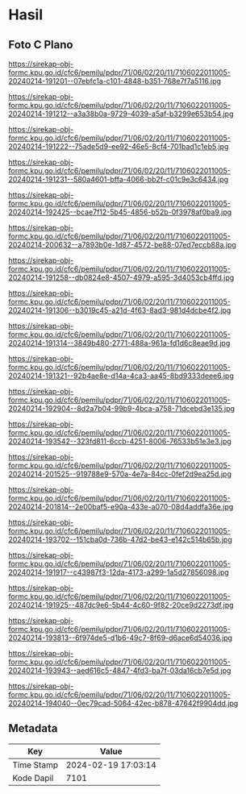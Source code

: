 # Hasil

## Foto C Plano

https://sirekap-obj-formc.kpu.go.id/cfc6/pemilu/pdpr/71/06/02/20/11/7106022011005-20240214-191201--07ebfc1a-c101-4848-b351-768e7f7a5116.jpg

https://sirekap-obj-formc.kpu.go.id/cfc6/pemilu/pdpr/71/06/02/20/11/7106022011005-20240214-191212--a3a38b0a-9729-4039-a5af-b3299e653b54.jpg

https://sirekap-obj-formc.kpu.go.id/cfc6/pemilu/pdpr/71/06/02/20/11/7106022011005-20240214-191222--75ade5d9-ee92-46e5-8cf4-701bad1c1eb5.jpg

https://sirekap-obj-formc.kpu.go.id/cfc6/pemilu/pdpr/71/06/02/20/11/7106022011005-20240214-191231--580a4601-bffa-4066-bb2f-c01c9e3c6434.jpg

https://sirekap-obj-formc.kpu.go.id/cfc6/pemilu/pdpr/71/06/02/20/11/7106022011005-20240214-192425--bcae7f12-5b45-4856-b52b-0f3978af0ba9.jpg

https://sirekap-obj-formc.kpu.go.id/cfc6/pemilu/pdpr/71/06/02/20/11/7106022011005-20240214-200632--a7893b0e-1d87-4572-be88-07ed7eccb88a.jpg

https://sirekap-obj-formc.kpu.go.id/cfc6/pemilu/pdpr/71/06/02/20/11/7106022011005-20240214-191258--db0824e8-4507-4979-a595-3d4053cb4ffd.jpg

https://sirekap-obj-formc.kpu.go.id/cfc6/pemilu/pdpr/71/06/02/20/11/7106022011005-20240214-191306--b3019c45-a21d-4f63-8ad3-981d4dcbe4f2.jpg

https://sirekap-obj-formc.kpu.go.id/cfc6/pemilu/pdpr/71/06/02/20/11/7106022011005-20240214-191314--3849b480-2771-488a-961a-fd1d6c8eae9d.jpg

https://sirekap-obj-formc.kpu.go.id/cfc6/pemilu/pdpr/71/06/02/20/11/7106022011005-20240214-191321--92b4ae8e-d14a-4ca3-aa45-8bd9333deee6.jpg

https://sirekap-obj-formc.kpu.go.id/cfc6/pemilu/pdpr/71/06/02/20/11/7106022011005-20240214-192904--8d2a7b04-99b9-4bca-a758-71dcebd3e135.jpg

https://sirekap-obj-formc.kpu.go.id/cfc6/pemilu/pdpr/71/06/02/20/11/7106022011005-20240214-193542--323fd811-6ccb-4251-8006-76533b51e3e3.jpg

https://sirekap-obj-formc.kpu.go.id/cfc6/pemilu/pdpr/71/06/02/20/11/7106022011005-20240214-201525--919788e9-570a-4e7a-84cc-0fef2d9ea25d.jpg

https://sirekap-obj-formc.kpu.go.id/cfc6/pemilu/pdpr/71/06/02/20/11/7106022011005-20240214-201814--2e00baf5-e90a-433e-a070-08d4addfa36e.jpg

https://sirekap-obj-formc.kpu.go.id/cfc6/pemilu/pdpr/71/06/02/20/11/7106022011005-20240214-193702--151cba0d-736b-47d2-be43-e142c514b65b.jpg

https://sirekap-obj-formc.kpu.go.id/cfc6/pemilu/pdpr/71/06/02/20/11/7106022011005-20240214-191917--c43987f3-12da-4173-a299-1a5d27856098.jpg

https://sirekap-obj-formc.kpu.go.id/cfc6/pemilu/pdpr/71/06/02/20/11/7106022011005-20240214-191925--487dc9e6-5b44-4c60-9f82-20ce9d2273df.jpg

https://sirekap-obj-formc.kpu.go.id/cfc6/pemilu/pdpr/71/06/02/20/11/7106022011005-20240214-193813--6f974de5-d1b6-49c7-8f69-d6ace6d54036.jpg

https://sirekap-obj-formc.kpu.go.id/cfc6/pemilu/pdpr/71/06/02/20/11/7106022011005-20240214-193943--aed616c5-4847-4fd3-ba7f-03da16cb7e5d.jpg

https://sirekap-obj-formc.kpu.go.id/cfc6/pemilu/pdpr/71/06/02/20/11/7106022011005-20240214-194040--0ec79cad-5064-42ec-b878-47642f9904dd.jpg


## Metadata

| Key        | Value               |
| ---------- | ------------------- |
| Time Stamp | 2024-02-19 17:03:14 |
| Kode Dapil | 7101                |



